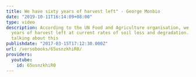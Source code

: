 ```yaml
---
title: We have sixty years of harvest left" - George Monbio
date: "2019-10-11T16:14:09+08:00"
type: video
description: According to the UN Food and Agriculture organisation, we have sixty
  years of harvest left at current rates of soil loss and degradation... no one is
  talking about this
publishdate: "2017-03-15T17:12:30.000Z"
url: /versobooks/65usnzkhiR0/
providers:
  youtube:
    id: 65usnzkhiR0
---
```

